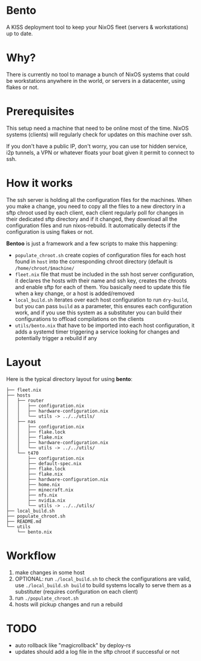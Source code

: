 # Bento

A KISS deployment tool to keep your NixOS fleet (servers & workstations) up to date.

# Why?

There is currently no tool to manage a bunch of NixOS systems that could be workstations anywhere in the world, or servers in a datacenter, using flakes or not.

# Prerequisites

This setup need a machine that need to be online most of the time.  NixOS systems (clients) will regularly check for updates on this machine over ssh.

If you don't have a public IP, don't worry, you can use tor hidden service, i2p tunnels, a VPN or whatever floats your boat given it permit to connect to ssh.

# How it works

The ssh server is holding all the configuration files for the machines. When you make a change, you need to copy all the files to a new directory in a sftp chroot used by each client, each client regularly poll for changes in their dedicated sftp directory and if it changed, they download all the configuration files and run nixos-rebuild. It automatically detects if the configuration is using flakes or not.

**Bentoo** is just a framework and a few scripts to make this happening:

- `populate_chroot.sh` create copies of configuration files for each host found in `host` into the corresponding chroot directory (default is `/home/chroot/$machine/`
- `fleet.nix` file that must be included in the ssh host server configuration, it declares the hosts with their name and ssh key, creates the chroots and enable sftp for each of them. You basically need to update this file when a key change, or a host is added/removed
- `local_build.sh` iterates over each host configuration to run `dry-build`, but you can pass `build` as a parameter, this ensures each configuration work, and if you use this system as a substituter you can build their configurations to offload compilations on the clients
- `utils/bento.nix` that have to be imported into each host configuration, it adds a systemd timer triggering a service looking for changes and potentially trigger a rebuild if any

# Layout

Here is the typical directory layout for using **bento**:

```
├── fleet.nix
├── hosts
│   ├── router
│   │   ├── configuration.nix
│   │   ├── hardware-configuration.nix
│   │   └── utils -> ../../utils/
│   ├── nas
│   │   ├── configuration.nix
│   │   ├── flake.lock
│   │   ├── flake.nix
│   │   ├── hardware-configuration.nix
│   │   └── utils -> ../../utils/
│   └── t470
│       ├── configuration.nix
│       ├── default-spec.nix
│       ├── flake.lock
│       ├── flake.nix
│       ├── hardware-configuration.nix
│       ├── home.nix
│       ├── minecraft.nix
│       ├── nfs.nix
│       ├── nvidia.nix
│       └── utils -> ../../utils/
├── local_build.sh
├── populate_chroot.sh
├── README.md
└── utils
    └── bento.nix
```

# Workflow

1. make changes in some host
2. OPTIONAL: run `./local_build.sh` to check the configurations are valid, use `./local_build.sh build` to build systems locally to serve them as a substituter (requires configuration on each client)
3. run `./populate_chroot.sh`
4. hosts will pickup changes and run a rebuild

# TODO

- auto rollback like "magicrollback" by deploy-rs
- updates should add a log file in the sftp chroot if successful or not

